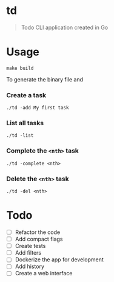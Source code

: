 # td
> Todo CLI application created in Go

# Usage

```shell
make build
```

To generate the binary file and 

### Create a task
```shell
./td -add My first task
```

### List all tasks
```shell
./td -list
```

### Complete the `<nth>` task
```shell
./td -complete <nth>
```

### Delete the `<nth>` task
```shell
./td -del <nth>
```

# Todo

- [ ] Refactor the code
- [ ] Add compact flags
- [ ] Create tests
- [ ] Add filters
- [ ] Dockerize the app for development
- [ ] Add history
- [ ] Create a web interface